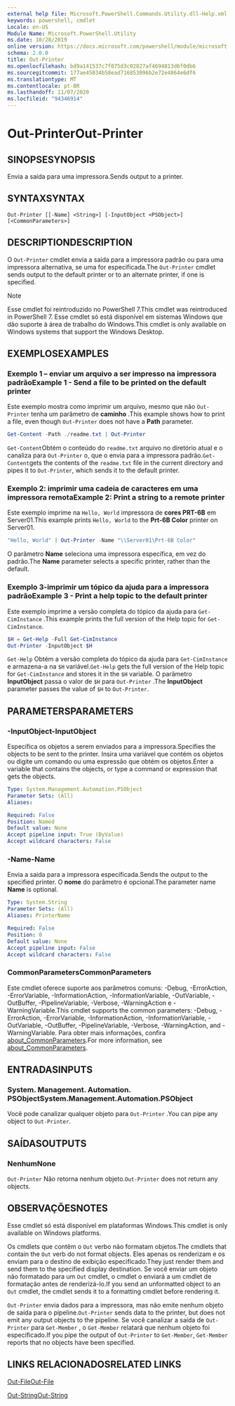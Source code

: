 ```yaml
---
external help file: Microsoft.PowerShell.Commands.Utility.dll-Help.xml
keywords: powershell, cmdlet
Locale: en-US
Module Name: Microsoft.PowerShell.Utility
ms.date: 10/28/2019
online version: https://docs.microsoft.com/powershell/module/microsoft.powershell.utility/out-printer?view=powershell-7&WT.mc_id=ps-gethelp
schema: 2.0.0
title: Out-Printer
ms.openlocfilehash: bd9a141537c7f075d3c02827af4694813d6f0db6
ms.sourcegitcommit: 177ae45034b58ead716853096b2e72e4864e6df6
ms.translationtype: MT
ms.contentlocale: pt-BR
ms.lasthandoff: 11/07/2020
ms.locfileid: "94346914"
---
```

# <span data-ttu-id="de73f-103">Out-Printer</span><span class="sxs-lookup"><span data-stu-id="de73f-103">Out-Printer</span></span>

## <span data-ttu-id="de73f-104">SINOPSE</span><span class="sxs-lookup"><span data-stu-id="de73f-104">SYNOPSIS</span></span>
<span data-ttu-id="de73f-105">Envia a saída para uma impressora.</span><span class="sxs-lookup"><span data-stu-id="de73f-105">Sends output to a printer.</span></span>

## <span data-ttu-id="de73f-106">SYNTAX</span><span class="sxs-lookup"><span data-stu-id="de73f-106">SYNTAX</span></span>

```
Out-Printer [[-Name] <String>] [-InputObject <PSObject>] [<CommonParameters>]
```

## <span data-ttu-id="de73f-107">DESCRIPTION</span><span class="sxs-lookup"><span data-stu-id="de73f-107">DESCRIPTION</span></span>

<span data-ttu-id="de73f-108">O `Out-Printer` cmdlet envia a saída para a impressora padrão ou para uma impressora alternativa, se uma for especificada.</span><span class="sxs-lookup"><span data-stu-id="de73f-108">The `Out-Printer` cmdlet sends output to the default printer or to an alternate printer, if one is specified.</span></span>

> [!NOTE]
> <span data-ttu-id="de73f-109">Esse cmdlet foi reintroduzido no PowerShell 7.</span><span class="sxs-lookup"><span data-stu-id="de73f-109">This cmdlet was reintroduced in PowerShell 7.</span></span> <span data-ttu-id="de73f-110">Esse cmdlet só está disponível em sistemas Windows que dão suporte à área de trabalho do Windows.</span><span class="sxs-lookup"><span data-stu-id="de73f-110">This cmdlet is only available on Windows systems that support the Windows Desktop.</span></span>

## <span data-ttu-id="de73f-111">EXEMPLOS</span><span class="sxs-lookup"><span data-stu-id="de73f-111">EXAMPLES</span></span>

### <span data-ttu-id="de73f-112">Exemplo 1 – enviar um arquivo a ser impresso na impressora padrão</span><span class="sxs-lookup"><span data-stu-id="de73f-112">Example 1 - Send a file to be printed on the default printer</span></span>

<span data-ttu-id="de73f-113">Este exemplo mostra como imprimir um arquivo, mesmo que não `Out-Printer` tenha um parâmetro de **caminho** .</span><span class="sxs-lookup"><span data-stu-id="de73f-113">This example shows how to print a file, even though `Out-Printer` does not have a **Path** parameter.</span></span>

```powershell
Get-Content -Path ./readme.txt | Out-Printer
```

<span data-ttu-id="de73f-114">`Get-Content`Obtém o conteúdo do `readme.txt` arquivo no diretório atual e o canaliza para `Out-Printer` o, que o envia para a impressora padrão.</span><span class="sxs-lookup"><span data-stu-id="de73f-114">`Get-Content`gets the contents of the `readme.txt` file in the current directory and pipes it to `Out-Printer`, which sends it to the default printer.</span></span>

### <span data-ttu-id="de73f-115">Exemplo 2: imprimir uma cadeia de caracteres em uma impressora remota</span><span class="sxs-lookup"><span data-stu-id="de73f-115">Example 2: Print a string to a remote printer</span></span>

<span data-ttu-id="de73f-116">Este exemplo imprime na `Hello, World` impressora de **cores PRT-6B** em Server01.</span><span class="sxs-lookup"><span data-stu-id="de73f-116">This example prints `Hello, World` to the **Prt-6B Color** printer on Server01.</span></span>

```powershell
"Hello, World" | Out-Printer -Name "\\Server01\Prt-6B Color"
```

<span data-ttu-id="de73f-117">O parâmetro **Name** seleciona uma impressora específica, em vez do padrão.</span><span class="sxs-lookup"><span data-stu-id="de73f-117">The **Name** parameter selects a specific printer, rather than the default.</span></span>

### <span data-ttu-id="de73f-118">Exemplo 3-imprimir um tópico da ajuda para a impressora padrão</span><span class="sxs-lookup"><span data-stu-id="de73f-118">Example 3 - Print a help topic to the default printer</span></span>

<span data-ttu-id="de73f-119">Este exemplo imprime a versão completa do tópico da ajuda para `Get-CimInstance` .</span><span class="sxs-lookup"><span data-stu-id="de73f-119">This example prints the full version of the Help topic for `Get-CimInstance`.</span></span>

```powershell
$H = Get-Help -Full Get-CimInstance
Out-Printer -InputObject $H
```

<span data-ttu-id="de73f-120">`Get-Help` Obtém a versão completa do tópico da ajuda para `Get-CimInstance` e armazena-a na `$H` variável.</span><span class="sxs-lookup"><span data-stu-id="de73f-120">`Get-Help` gets the full version of the Help topic for `Get-CimInstance` and stores it in the `$H` variable.</span></span> <span data-ttu-id="de73f-121">O parâmetro **InputObject** passa o valor de `$H` para `Out-Printer` .</span><span class="sxs-lookup"><span data-stu-id="de73f-121">The **InputObject** parameter passes the value of `$H` to `Out-Printer`.</span></span>

## <span data-ttu-id="de73f-122">PARAMETERS</span><span class="sxs-lookup"><span data-stu-id="de73f-122">PARAMETERS</span></span>

### <span data-ttu-id="de73f-123">-InputObject</span><span class="sxs-lookup"><span data-stu-id="de73f-123">-InputObject</span></span>

<span data-ttu-id="de73f-124">Especifica os objetos a serem enviados para a impressora.</span><span class="sxs-lookup"><span data-stu-id="de73f-124">Specifies the objects to be sent to the printer.</span></span> <span data-ttu-id="de73f-125">Insira uma variável que contém os objetos ou digite um comando ou uma expressão que obtém os objetos.</span><span class="sxs-lookup"><span data-stu-id="de73f-125">Enter a variable that contains the objects, or type a command or expression that gets the objects.</span></span>

```yaml
Type: System.Management.Automation.PSObject
Parameter Sets: (All)
Aliases:

Required: False
Position: Named
Default value: None
Accept pipeline input: True (ByValue)
Accept wildcard characters: False
```

### <span data-ttu-id="de73f-126">-Name</span><span class="sxs-lookup"><span data-stu-id="de73f-126">-Name</span></span>

<span data-ttu-id="de73f-127">Envia a saída para a impressora especificada.</span><span class="sxs-lookup"><span data-stu-id="de73f-127">Sends the output to the specified printer.</span></span> <span data-ttu-id="de73f-128">O **nome** do parâmetro é opcional.</span><span class="sxs-lookup"><span data-stu-id="de73f-128">The parameter name **Name** is optional.</span></span>

```yaml
Type: System.String
Parameter Sets: (All)
Aliases: PrinterName

Required: False
Position: 0
Default value: None
Accept pipeline input: False
Accept wildcard characters: False
```

### <span data-ttu-id="de73f-129">CommonParameters</span><span class="sxs-lookup"><span data-stu-id="de73f-129">CommonParameters</span></span>

<span data-ttu-id="de73f-130">Este cmdlet oferece suporte aos parâmetros comuns: -Debug, -ErrorAction, -ErrorVariable, -InformationAction, -InformationVariable, -OutVariable, -OutBuffer, -PipelineVariable, -Verbose, -WarningAction e -WarningVariable.</span><span class="sxs-lookup"><span data-stu-id="de73f-130">This cmdlet supports the common parameters: -Debug, -ErrorAction, -ErrorVariable, -InformationAction, -InformationVariable, -OutVariable, -OutBuffer, -PipelineVariable, -Verbose, -WarningAction, and -WarningVariable.</span></span> <span data-ttu-id="de73f-131">Para obter mais informações, confira [about_CommonParameters](https://go.microsoft.com/fwlink/?LinkID=113216).</span><span class="sxs-lookup"><span data-stu-id="de73f-131">For more information, see [about_CommonParameters](https://go.microsoft.com/fwlink/?LinkID=113216).</span></span>

## <span data-ttu-id="de73f-132">ENTRADAS</span><span class="sxs-lookup"><span data-stu-id="de73f-132">INPUTS</span></span>

### <span data-ttu-id="de73f-133">System. Management. Automation. PSObject</span><span class="sxs-lookup"><span data-stu-id="de73f-133">System.Management.Automation.PSObject</span></span>

<span data-ttu-id="de73f-134">Você pode canalizar qualquer objeto para `Out-Printer` .</span><span class="sxs-lookup"><span data-stu-id="de73f-134">You can pipe any object to `Out-Printer`.</span></span>

## <span data-ttu-id="de73f-135">SAÍDAS</span><span class="sxs-lookup"><span data-stu-id="de73f-135">OUTPUTS</span></span>

### <span data-ttu-id="de73f-136">Nenhum</span><span class="sxs-lookup"><span data-stu-id="de73f-136">None</span></span>

<span data-ttu-id="de73f-137">`Out-Printer` Não retorna nenhum objeto.</span><span class="sxs-lookup"><span data-stu-id="de73f-137">`Out-Printer` does not return any objects.</span></span>

## <span data-ttu-id="de73f-138">OBSERVAÇÕES</span><span class="sxs-lookup"><span data-stu-id="de73f-138">NOTES</span></span>

<span data-ttu-id="de73f-139">Esse cmdlet só está disponível em plataformas Windows.</span><span class="sxs-lookup"><span data-stu-id="de73f-139">This cmdlet is only available on Windows platforms.</span></span>

<span data-ttu-id="de73f-140">Os cmdlets que contêm o `Out` verbo não formatam objetos.</span><span class="sxs-lookup"><span data-stu-id="de73f-140">The cmdlets that contain the `Out` verb do not format objects.</span></span> <span data-ttu-id="de73f-141">Eles apenas os renderizam e os enviam para o destino de exibição especificado.</span><span class="sxs-lookup"><span data-stu-id="de73f-141">They just render them and send them to the specified display destination.</span></span> <span data-ttu-id="de73f-142">Se você enviar um objeto não formatado para um `Out` cmdlet, o cmdlet o enviará a um cmdlet de formatação antes de renderizá-lo.</span><span class="sxs-lookup"><span data-stu-id="de73f-142">If you send an unformatted object to an `Out` cmdlet, the cmdlet sends it to a formatting cmdlet before rendering it.</span></span>

<span data-ttu-id="de73f-143">`Out-Printer` envia dados para a impressora, mas não emite nenhum objeto de saída para o pipeline.</span><span class="sxs-lookup"><span data-stu-id="de73f-143">`Out-Printer` sends data to the printer, but does not emit any output objects to the pipeline.</span></span> <span data-ttu-id="de73f-144">Se você canalizar a saída de `Out-Printer` para `Get-Member` , o `Get-Member` relatará que nenhum objeto foi especificado.</span><span class="sxs-lookup"><span data-stu-id="de73f-144">If you pipe the output of `Out-Printer` to `Get-Member`, `Get-Member` reports that no objects have been specified.</span></span>

## <span data-ttu-id="de73f-145">LINKS RELACIONADOS</span><span class="sxs-lookup"><span data-stu-id="de73f-145">RELATED LINKS</span></span>

[<span data-ttu-id="de73f-146">Out-File</span><span class="sxs-lookup"><span data-stu-id="de73f-146">Out-File</span></span>](Out-File.md)

[<span data-ttu-id="de73f-147">Out-String</span><span class="sxs-lookup"><span data-stu-id="de73f-147">Out-String</span></span>](Out-String.md)
